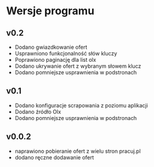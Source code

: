 # Wersje programu

## v0.2
- Dodano gwiazdkowanie ofert
- Usprawniono funkcjonalność słów kluczy
- Poprawiono paginację dla list olx
- Dodano ukrywanie ofert z wybranym słowem klucz
- Dodano pomniejsze usprawnienia w podstronach

## v0.1
- Dodano konfiguracje scrapowania z poziomu aplikacji
- Dodano źródło Olx
- Dodano pomniejsze usprawnienia w podstronach

## v0.0.2
- naprawiono pobieranie ofert z wielu stron pracuj.pl
- dodano ręczne dodawanie ofert
